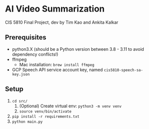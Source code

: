 # AI Video Summarization
CIS 5810 Final Project, dev by Tim Kao and Ankita Kalkar
## Prerequisites
 - python3.X (should be a Python version between 3.8 - 3.11 to avoid dependency conflicts!)
 - ffmpeg
   - Mac installation: `brew install ffmpeg`
 - GCP Speech API service account key, named `cis5810-speech-sa-key.json`
## Setup
 1. `cd src/`
    1. (Optional) Create virtual env: `python3 -m venv venv`
    2. `source venv/bin/activate`
 2. `pip install -r requirements.txt`
 3. `python main.py`

